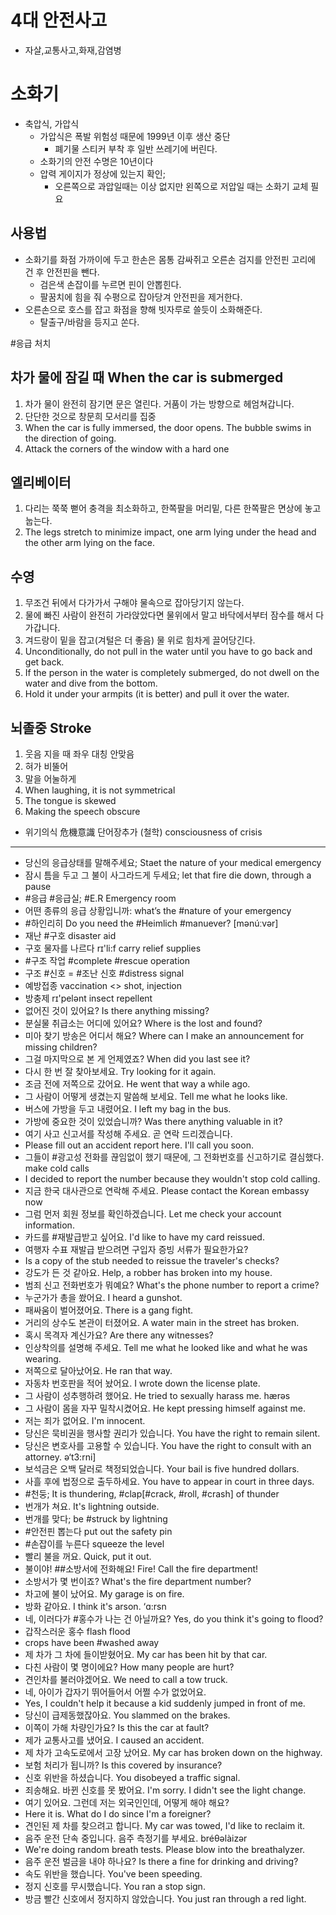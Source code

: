 # 4대 안전사고
 * 자살,교통사고,화재,감염병

# 소화기
* 축압식, 가압식
	* 가압식은 폭발 위험성 때문에 1999년 이후 생산 중단
		* 폐기물 스티커 부착 후 일반 쓰레기에 버린다.
	* 소화기의 안전 수명은 10년이다
	* 압력 게이지가 정상에 있는지 확인; 
		* 오른쪽으로 과압일때는 이상 없지만 왼쪽으로 저압일 때는 소화기 교체 필요

## 사용법
* 소화기를 화점 가까이에 두고 한손은 몸통 감싸쥐고 오른손 검지를 안전핀 고리에 건 후 안전핀을 뺀다.
	* 검은색 손잡이를 누르면 핀이 안뽑힌다.
	* 팔꿈치에 힘을 줘 수평으로 잡아당겨 안전핀을 제거한다.
* 오른손으로 호스를 잡고 화점을 향해 빗자루로 쓸듯이 소화해준다.
	* 탈출구/바람을 등지고 쏜다.

#응급 처치
 
## 차가 물에 잠길 때 When the car is submerged
1. 차가 물이 완전히 잠기면 문은 열린다. 거품이 가는 방향으로 헤엄쳐갑니다.
2. 단단한 것으로 창문희 모서리를 집중 
1. When the car is fully immersed, the door opens. The bubble swims in the direction of going.
2. Attack the corners of the window with a hard one

## 엘리베이터
1. 다리는 쭉쭉 뻗어 충격을 최소화하고, 한쪽팔을 머리밑, 다른 한쪽팔은 면상에 놓고 눕는다.
1. The legs stretch to minimize impact, one arm lying under the head and the other arm lying on the face.

## 수영
1. 무조건 뒤에서 다가가서 구해야 물속으로 잡아당기지 않는다.
2. 물에 빠진 사람이 완전히 가라앉았다면 물위에서 말고 바닥에서부터 잠수를 해서 다가갑니다.
3. 겨드랑이 밑을 잡고(겨털은 더 좋음) 물 위로 힘차게 끌어당긴다.
1. Unconditionally, do not pull in the water until you have to go back and get back.
2. If the person in the water is completely submerged, do not dwell on the water and dive from the bottom.
3. Hold it under your armpits (it is better) and pull it over the water.

## 뇌졸중 Stroke
1. 웃음 지을 때 좌우 대칭 안맞음
2. 혀가 비뚤어
3. 말을 어눌하게 
1. When laughing, it is not symmetrical
2. The tongue is skewed
3. Making the speech obscure



* 위기의식 危機意識  단어장추가 (철학) consciousness of crisis
-------
* 당신의 응급상태를 말해주세요; Staet the nature of your medical emergency
* 잠시 틈을 두고 그 불이 사그라드게 두세요; let that fire die down, through a pause
* #응급 #응급실; #E.R Emergency room
* 어떤 종류의 응급 상황입니까: what’s the #nature of your emergency
* #하인리히 Do you need the #Heimlich #manuever? [mǝnúːvǝr]
* 재난 #구호 									 disaster aid
* 구호 물자를 나르다						 rɪ'li:f carry relief supplies
* #구조 작업 #complete #rescue operation
* 구조 #신호 = #조난 신호 #distress signal
* 예방접종 							 vaccination <> shot, injection
* 방충제 									rɪ'pelənt insect repellent
* 없어진 것이 있어요? 						 Is there anything missing? 
* 분실물 취급소는 어디에 있어요? 					 Where is the lost and found? 
* 미아 찾기 방송은 어디서 해요? 	 Where can I make an announcement for missing children?
* 그걸 마지막으로 본 게 언제였죠? 				 When did you last see it?
* 다시 한 번 잘 찾아보세요. 						Try looking for it again. 
* 조금 전에 저쪽으로 갔어요. 					 He went that way a while ago. 
* 그 사람이 어떻게 생겼는지 말씀해 보세요. 			 Tell me what he looks like. 
* 버스에 가방을 두고 내렸어요. 					 I left my bag in the bus. 	 
* 가방에 중요한 것이 있었습니까? 				 Was there anything valuable in it?
* 여기 사고 신고서를 작성해 주세요. 곧 연락 드리겠습니다. 
* Please fill out an accident report here. I'll call you soon. 
* 그들이 #광고성 전화를 끊임없이 했기 때문에, 그 전화번호를 신고하기로 결심했다. make cold calls
* I decided to report the number because they wouldn't stop cold calling.
* 지금 한국 대사관으로 연락해 주세요. 		 Please contact the Korean embassy now 
* 그럼 먼저 회원 정보를 확인하겠습니다. 			Let me check your account information. 
* 카드를 #재발급받고 싶어요. 				 I'd like to have my card reissued.
* 여행자 수표 재발급 받으려면 구입자 증빙 서류가 필요한가요? 
* Is a copy of the stub needed to reissue the traveler's checks?
* 강도가 든 것 같아요. 				 Help, a robber has broken into my house. 
* 범죄 신고 전화번호가 뭐예요? 			 What's the phone number to report a crime?
* 누군가가 총을 쐈어요. 							 I heard a gunshot. 
* 패싸움이 벌어졌어요. 							 There is a gang fight. 
* 거리의 상수도 본관이 터졌어요. 				A water main in the street has broken. 
* 혹시 목격자 계신가요? 						 Are there any witnesses? 
* 인상착의를 설명해 주세요. 		Tell me what he looked like and what he was wearing. 
* 저쪽으로 달아났어요. 							 He ran that way. 
* 자동차 번호판을 적어 놨어요. 					I wrote down the license plate. 
* 그 사람이 성추행하려 했어요. 				He tried to sexually harass me. hӕrəs 
* 그 사람이 몸을 자꾸 밀착시켰어요. 			 He kept pressing himself against me. 
* 저는 죄가 없어요. 								 I'm innocent.
* 당신은 묵비권을 행사할 권리가 있습니다. 			 You have the right to remain silent. 
* 당신은 변호사를 고용할 수 있습니다. You have the right to consult with an attorney. ə‘t3:rni]
* 보석금은 오백 달러로 책정되었습니다. 			 Your bail is five hundred dollars. 
* 사흘 후에 법정으로 출두하세요. 			 You have to appear in court in three days. 
* #천둥; It is thundering, #clap[#crack, #roll, #crash] of thunder
* 번개가 쳐요. 								It's lightning outside. 
* 번개를 맞다; be #struck by lightning
* #안전핀 뽑는다 								 put out the safety pin
* #손잡이를 누른다 							 squeeze the level
* 빨리 불을 꺼요. 								 Quick, put it out. 
* 불이야! ##소방서에 전화해요!					 Fire! Call the fire department! 
* 소방서가 몇 번이죠?					 What's the fire department number? 
* 차고에 불이 났어요. 							My garage is on fire. 
* 방화 같아요. 							 I think it's arson. ‘ɑ:rsn
* 네, 이러다가 #홍수가 나는 건 아닐까요? 			Yes, do you think it's going to flood? 
* 갑작스러운 홍수 flash flood
* crops have been #washed away
* 제 차가 그 차에 들이받혔어요. 				 My car has been hit by that car. 
* 다친 사람이 몇 명이에요? 					 How many people are hurt? 
* 견인차를 불러야겠어요.						 We need to call a tow truck. 
* 네, 아이가 갑자기 뛰어들어서 어쩔 수가 없었어요. 
* Yes, I couldn't help it because a kid suddenly jumped in front of me.
* 당신이 급제동했잖아요. 						 You slammed on the brakes. 
* 이쪽이 가해 차량인가요? 						Is this the car at fault? 
* 제가 교통사고를 냈어요. 							 I caused an accident. 
* 제 차가 고속도로에서 고장 났어요. 		 My car has broken down on the highway. 
* 보험 처리가 됩니까? 						 Is this covered by insurance? 
* 신호 위반을 하셨습니다. 						You disobeyed a traffic signal. 
* 죄송해요. 바뀐 신호를 못 봤어요.			 I'm sorry. I didn't see the light change. 
* 여기 있어요. 그런데 저는 외국인인데, 어떻게 해야 해요? 
* Here it is. What do I do since I'm a foreigner?
* 견인된 제 차를 찾으려고 합니다. 			 My car was towed, I'd like to reclaim it. 
* 음주 운전 단속 중입니다. 음주 측정기를 부세요. 					 bréθəlàizər
* We're doing random breath tests. Please blow into the breathalyzer. 
* 음주 운전 벌금을 내야 하나요? 				Is there a fine for drinking and driving? 
* 속도 위반을 했습니다. 							 You've been speeding. 
* 정지 신호를 무시했습니다. 						 You ran a stop sign.
* 방금 빨간 신호에서 정지하지 않았습니다. 			 You just ran through a red light. 
